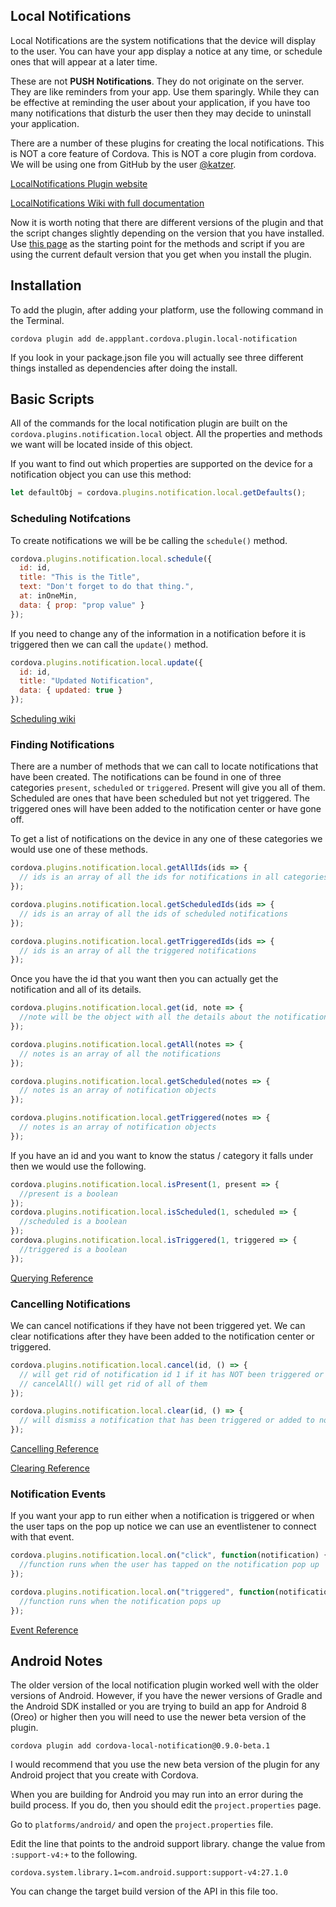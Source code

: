 ## Local Notifications

Local Notifications are the system notifications that the device will display to the user. You can have your app display a notice at any time, or schedule ones that will appear at a later time.

These are not **PUSH Notifications**. They do not originate on the server. They are like reminders from your app. Use them sparingly. While they can be effective at reminding the user about your application, if you have too many notifications that disturb the user then they may decide to uninstall your application.

There are a number of these plugins for creating the local notifications. This is NOT a core feature of Cordova. This is NOT a core plugin from cordova. We will be using one from GitHub by the user [@katzer](https://github.com/katzer).

[LocalNotifications Plugin website](https://github.com/katzer/cordova-plugin-local-notifications)

[LocalNotifications Wiki with full documentation](https://github.com/katzer/cordova-plugin-local-notifications/wiki)

Now it is worth noting that there are different versions of the plugin and that the script changes slightly depending on the version that you have installed. Use [this page](https://github.com/Salesfloor/cordova-plugin-local-notifications) as the starting point for the methods and script if you are using the current default version that you get when you install the plugin.

## Installation

To add the plugin, after adding your platform, use the following command in the Terminal.

```
cordova plugin add de.appplant.cordova.plugin.local-notification
```

If you look in your package.json file you will actually see three different things installed as dependencies after doing the install.

## Basic Scripts

All of the commands for the local notification plugin are built on the `cordova.plugins.notification.local` object. All the properties and methods we want will be located inside of this object.

If you want to find out which properties are supported on the device for a notification object you can use this method:

```js
let defaultObj = cordova.plugins.notification.local.getDefaults();
```

### Scheduling Notifcations

To create notifications we will be be calling the `schedule()` method.

```js
cordova.plugins.notification.local.schedule({
  id: id,
  title: "This is the Title",
  text: "Don't forget to do that thing.",
  at: inOneMin,
  data: { prop: "prop value" }
});
```

If you need to change any of the information in a notification before it is triggered then we can call the `update()` method.

```js
cordova.plugins.notification.local.update({
  id: id,
  title: "Updated Notification",
  data: { updated: true }
});
```

[Scheduling wiki](https://github.com/katzer/cordova-plugin-local-notifications/wiki/04.-Scheduling)

### Finding Notifications

There are a number of methods that we can call to locate notifications that have been created. The notifications can be found in one of three categories `present`, `scheduled` or `triggered`. Present will give you all of them. Scheduled are ones that have been scheduled but not yet triggered. The triggered ones will have been added to the notification center or have gone off.

To get a list of notifications on the device in any one of these categories we would use one of these methods.

```js
cordova.plugins.notification.local.getAllIds(ids => {
  // ids is an array of all the ids for notifications in all categories
});

cordova.plugins.notification.local.getScheduledIds(ids => {
  // ids is an array of all the ids of scheduled notifications
});

cordova.plugins.notification.local.getTriggeredIds(ids => {
  // ids is an array of all the triggered notifications
});
```

Once you have the id that you want then you can actually get the notification and all of its details.

```js
cordova.plugins.notification.local.get(id, note => {
  //note will be the object with all the details about the notification.
});

cordova.plugins.notification.local.getAll(notes => {
  // notes is an array of all the notifications
});

cordova.plugins.notification.local.getScheduled(notes => {
  // notes is an array of notification objects
});

cordova.plugins.notification.local.getTriggered(notes => {
  // notes is an array of notification objects
});
```

If you have an id and you want to know the status / category it falls under then we would use the following.

```js
cordova.plugins.notification.local.isPresent(1, present => {
  //present is a boolean
});
cordova.plugins.notification.local.isScheduled(1, scheduled => {
  //scheduled is a boolean
});
cordova.plugins.notification.local.isTriggered(1, triggered => {
  //triggered is a boolean
});
```

[Querying Reference](https://github.com/katzer/cordova-plugin-local-notifications/wiki/08.-Querying)

### Cancelling Notifications

We can cancel notifications if they have not been triggered yet. We can clear notifications after they have been added to the notification center or triggered.

```js
cordova.plugins.notification.local.cancel(id, () => {
  // will get rid of notification id 1 if it has NOT been triggered or added to the notification center
  // cancelAll() will get rid of all of them
});

cordova.plugins.notification.local.clear(id, () => {
  // will dismiss a notification that has been triggered or added to notification center
});
```

[Cancelling Reference](https://github.com/katzer/cordova-plugin-local-notifications/wiki/07.-Cancelation)

[Clearing Reference](https://github.com/katzer/cordova-plugin-local-notifications/wiki/06.-Clear)

### Notification Events

If you want your app to run either when a notification is triggered or when the user taps on the pop up notice we can use an eventlistener to connect with that event.

```js
cordova.plugins.notification.local.on("click", function(notification) {
  //function runs when the user has tapped on the notification pop up
});

cordova.plugins.notification.local.on("triggered", function(notification) {
  //function runs when the notification pops up
});
```

<YouTube
  title=""
  url=""
/>

[Event Reference](https://github.com/katzer/cordova-plugin-local-notifications/wiki/09.-Events)

## Android Notes

The older version of the local notification plugin worked well with the older versions of Android. However, if you have the newer versions of Gradle and the Android SDK installed or you are trying to build an app for Android 8 (Oreo) or higher then you will need to use the newer beta version of the plugin.

```
cordova plugin add cordova-local-notification@0.9.0-beta.1
```

I would recommend that you use the new beta version of the plugin for any Android project that you create with Cordova.

When you are building for Android you may run into an error during the build process. If you do, then you should edit the `project.properties` page.

Go to `platforms/android/` and open the `project.properties` file.

Edit the line that points to the android support library. change the value from `:support-v4:+` to the following.

```
cordova.system.library.1=com.android.support:support-v4:27.1.0
```

You can change the target build version of the API in this file too.
